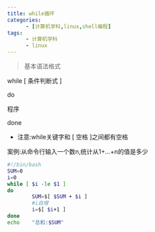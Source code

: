 ```yaml
---
title: while循环
categories: 
      - [计算机学科,linux,shell编程]
tags:
      - 计算机学科
      - linux
---
```


> 基本语法格式

while [ 条件判断式 ]

do

程序

done

- 注意:while关键字和 [ 空格 ]之间都有空格

案例:从命令行输入一个数n,统计从1+...+n的值是多少

```bash
#!/bin/bash
SUM=0
i=0
while [ $i -le $1 ]
do
        SUM=$[ $SUM + $i ]
        #i自增
        i=$[ $i+1 ]
done
echo    "总和:$SUM"
```
